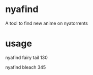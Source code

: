 nyafind
=======

A tool to find new anime on nyatorrents

usage
=====

nyafind fairy tail 130

nyafind bleach 345

